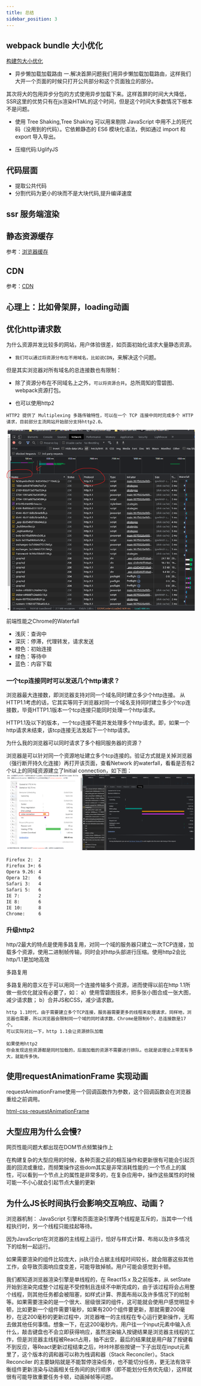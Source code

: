 ```yaml
---
title: 总结
sidebar_position: 3
---
```


## webpack bundle 大小优化
[构建包大小优化](../build-webpack/构建包大小优化)

* 异步懒加载加载路由
一.解决首屏问题我们用异步懒加载加载路由，这样我们大开一个页面的时候只打开公共部分和这个页面独立的部分。

其次将大的包用异步分包的方式使用异步加载下来。这样首屏的时间大大降低，SSR这里的优势只有在js渲染HTML的这个时间，但是这个时间大多数情况下根本不是问题。

* 使用 Tree Shaking,Tree Shaking 可以用来剔除 JavaScript 中用不上的死代码（没用到的代码）。它依赖静态的 ES6 模块化语法，例如通过 import 和 export 导入导出。

* 压缩代码:UglifyJS

## 代码层面
* 提取公共代码
* 分割代码为更小的块而不是大块代码,提升编译速度

## ssr 服务端渲染

## 静态资源缓存
参考：[浏览器缓存](../http-浏览器缓存/浏览器缓存)

## CDN
参考：[CDN](./CDN-内容分发网络)

## 心理上：比如骨架屏，loading动画

## 优化http请求数
为什么资源并发比较多的网站，用户体验很差，如页面初始化请求大量静态资源。
- `我们可以通过将资源分布在不用域名，比如说CDN`，来解决这个问题。

但是其实浏览器对所有域名的总连接数也有限制：
- 除了资源分布在不同域名上之外，`可以将资源合并`。总所周知的雪碧图、webpack资源打包。

- 也可以使用http2
```
HTTP2 提供了 Multiplexing 多路传输特性，可以在一个 TCP 连接中同时完成多个 HTTP 请求，目前部分主流网站开始部分支持http2.0。
```
![](../assets/img-optimize/02-查看http版本号.png)

前端性能之Chrome的Waterfall
- 浅灰：查询中
- 深灰：停滞，代理转发，请求发送
- 橙色：初始连接
- 绿色：等待中
- 蓝色：内容下载

### 一个tcp连接同时可以发送几个http请求？
浏览器最大连接数，即浏览器支持对同一个域名同时建立多少个http连接。
从HTTP1.1考虑的话，它其实等同于浏览器对同一个域名支持同时建立多少个tcp连接数，毕竟HTTP1.1版本一个tcp连接只能同时处理一个http请求。

HTTP1.1及以下的版本，一个tcp连接不能并发处理多个http请求。即，如果一个http请求未结束，该tcp连接无法发起下一个http请求。

为什么我的浏览器可以同时请求了多个相同服务器的资源？

浏览器是可以针对同一个资源地址建立多个tcp连接的。验证方式就是关掉浏览器（强行断开持久化连接）再打开该页面，查看Network 的waterfall，看看是否有2个以上的同域资源建立了Initial connection，如下图：
![](../assets/img-optimize/01-查看http持久链接.png)
```
Firefox 2:  2
Firefox 3+: 6
Opera 9.26: 4
Opera 12:   6
Safari 3:   4
Safari 5:   6
IE 7:       2
IE 8:       6
IE 10:      8
Chrome:     6
```

### 升级http2
http/2最大的特点是使用多路复用，对同一个域的服务器只建立一次TCP连接，加载多个资源，使用二进制帧传输，同时会对http头部进行压缩。使用http2会比http/1.1更加地高效

多路复用

多路复用的意义在于可以用同一个连接传输多个资源，进而使得以前在http 1.1所做一些优化就没有必要了，如：
a）使用雪碧图技术，把多张小图合成一张大图，减少请求数；
b）合并JS和CSS，减少请求数。

```
http 1.1时代，由于需要建立多个TCP连接，服务器需要更多的线程来处理请求，同样地，浏览器也需要，所以浏览器会限制同一个域的同时请求数，Chrome是限制6个，总连接数是17个。
可以实际对比一下，http 1.1会让资源排队加载

如果使用http2
你会发现这些资源都是同时加载的，后面加载的资源不需要进行排队。也就是说理论上带宽有多大，就能传多快。
```

## 使用requestAnimationFrame 实现动画
requestAnimationFrame使用一个回调函数作为参数，这个回调函数会在浏览器重绘之前调用。

[html-css-requestAnimationFrame](../html-css/requestAnimationFrame/requestAnimationFrame-是宏任务吗)


## 大型应用为什么会慢?
网页性能问题大都出现在DOM节点频繁操作上

在构建复杂的大型应用的时候，各种页面之前的相互操作和更新很有可能会引起页面的回流或重绘，而频繁操作这些dom其实是非常消耗性能的:一个节点上的属性，可以看到一个节点上的属性是非常多的，在复杂应用中，操作这些属性的时候可能一不小心就会引起节点大量的更新

## 为什么JS长时间执行会影响交互响应、动画？
浏览器机制：
JavaScript 引擎和页面渲染引擎两个线程是互斥的，当其中一个线程执行时，另一个线程只能挂起等待。

因为JavaScript在浏览器的主线程上运行，恰好与样式计算、布局以及许多情况下的绘制一起运行。

如果需要渲染的组件比较庞大，js执行会占据主线程时间较长，就会阻塞这些其他工作，会导致页面响应度变差，可能导致掉帧。用户可能会感觉到卡顿。

我们都知道浏览器渲染引擎是单线程的，在 React15.x 及之前版本，从 setState 开始到渲染完成整个过程是不受控制且连续不中断完成的，由于该过程将会占用整个线程，则其他任务都会被阻塞，如样式计算、界面布局以及许多情况下的绘制等。如果需要渲染的是一个很大、层级很深的组件，这可能就会使用户感觉明显卡顿，比如更新一个组件需要1毫秒，如果有200个组件要更新，那就需要200毫秒，在这200毫秒的更新过程中，浏览器唯一的主线程在专心运行更新操作，无暇去做其他任何事情。想象一下，在这200毫秒内，用户往一个input元素中输入点什么，敲击键盘也不会立即获得响应，虽然渲染输入按键结果是浏览器主线程的工作，但是浏览器主线程被React占用，抽不出空，最后的结果就是用户敲了按键看不到反应，等React更新过程结束之后，咔咔咔那些按键一下子出现在input元素里了，这个版本的调和器可以称为栈调和器（Stack Reconciler）。Stack Reconciler 的主要缺陷就是不能暂停渲染任务，也不能切分任务，更无法有效平衡组件更新渲染与动画相关任务间的执行顺序（即不能划分任务优先级），这样就很有可能导致重要任务卡顿，动画掉帧等问题。
